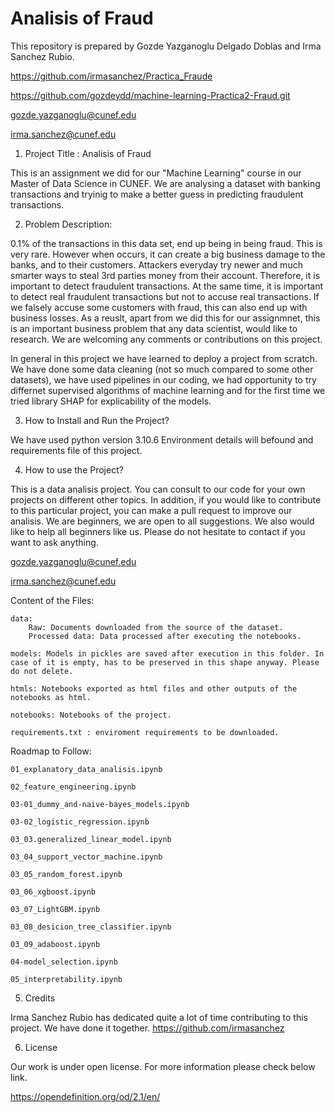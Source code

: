 # Analisis of Fraud




This repository is prepared by Gozde Yazganoglu Delgado Doblas and Irma Sanchez Rubio.


https://github.com/irmasanchez/Practica_Fraude


https://github.com/gozdeydd/machine-learning-Practica2-Fraud.git


gozde.yazganoglu@cunef.edu

irma.sanchez@cunef.edu


1. Project Title : Analisis of Fraud


This is an assignment we did for our "Machine Learning" course in our Master of Data Science in CUNEF. We are analysing a dataset with banking transactions and tryinig to make a better guess in predicting fraudulent transactions.

2. Problem Description:

0.1% of the transactions in this data set, end up being in being fraud. This is very rare. However when occurs, it can create a big business damage to the banks, and to their customers. Attackers everyday try newer and much smarter ways to steal 3rd parties money from their account. Therefore, it is important to detect fraudulent transactions. At the same time, it is important to detect real fraudulent transactions but not to accuse real transactions. If we falsely accuse some customers with fraud, this can also end up with business losses. As a reuslt, apart from we did this for our assignmnet, this is an important business problem that any data scientist, would like to research. We are welcoming any comments or contributions on this project.

In general in this project we have learned to deploy a project from scratch. We have done some data cleaning (not so much compared to some other datasets), we have used pipelines in our coding, we had opportunity to try differnet supervised algorithms of machine learning and for the first time we tried library SHAP for explicability of the models.


3. How to Install and Run the Project?

We have used python version 3.10.6
Environment details will befound and requirements file of this project.


4. How to use the Project?

This is a data analisis project. You can consult to our code for your own projects on different other topics. In addition, if you would like to contribute to this particular project, you can make a pull request to improve our analisis. We are beginners, we are open to all suggestions. We also would like to help all beginners like us. Please do not hesitate to contact if you want to ask anything.

gozde.yazganoglu@cunef.edu

irma.sanchez@cunef.edu

Content of the Files:


    data:
        Raw: Documents downloaded from the source of the dataset.
        Processed data: Data processed after executing the notebooks.

    models: Models in pickles are saved after execution in this folder. In case of it is empty, has to be preserved in this shape anyway. Please do not delete.

    htmls: Notebooks exported as html files and other outputs of the notebooks as html.

    notebooks: Notebooks of the project.
    
    requirements.txt : enviroment requirements to be downloaded.
    
    
Roadmap to Follow:

    
    01_explanatory_data_analisis.ipynb 
    
    02_feature_engineering.ipynb
    
    03-01_dummy_and-naive-bayes_models.ipynb
    
    03-02_logistic_regression.ipynb
    
    03_03.generalized_linear_model.ipynb
    
    03_04_support_vector_machine.ipynb
    
    03_05_random_forest.ipynb
    
    03_06_xgboost.ipynb
    
    03_07_LightGBM.ipynb
    
    03_08_desicion_tree_classifier.ipynb
    
    03_09_adaboost.ipynb
    
    04-model_selection.ipynb
    
    05_interpretability.ipynb
    

5. Credits


Irma Sanchez Rubio has dedicated quite a lot of time contributing to this project. We have done it together. https://github.com/irmasanchez



6. License

Our work is under open license. For more information please check below link.

https://opendefinition.org/od/2.1/en/



